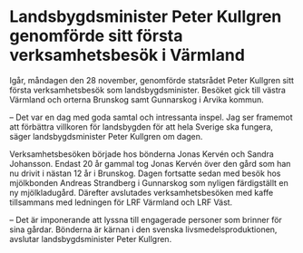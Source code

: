 # Landsbygdsminister Peter Kullgren genomförde sitt första verksamhetsbesök i Värmland

Igår, måndagen den 28 november, genomförde statsrådet Peter Kullgren sitt första verksamhetsbesök som landsbygdsminister. Besöket gick till västra Värmland och orterna Brunskog samt Gunnarskog i Arvika kommun.

– Det var en dag med goda samtal och intressanta inspel. Jag ser framemot att förbättra villkoren för landsbygden för att hela Sverige ska fungera, säger landsbygdsminister Peter Kullgren om dagen.

Verksamhetsbesöken började hos bönderna Jonas Kervén och Sandra Johansson. Endast 20 år gammal tog Jonas Kervén över den gård som han nu drivit i nästan 12 år i Brunskog. Dagen fortsatte sedan med besök hos mjölkbonden Andreas Strandberg i Gunnarskog som nyligen färdigställt en ny mjölkladugård. Därefter avslutades verksamhetsbesöken med kaffe tillsammans med ledningen för LRF Värmland och LRF Väst.

– Det är imponerande att lyssna till engagerade personer som brinner för sina gårdar. Bönderna är kärnan i den svenska livsmedelsproduktionen, avslutar landsbygdsminister Peter Kullgren.
